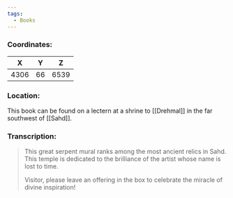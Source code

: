 ```yaml
---
tags:
  - Books
---
```


### Coordinates:
| **X** | **Y**| **Z** |
|:-----:|:----:|:-----:|
|4306  |66   |6539  |

### Location:
This book can be found on a lectern at a shrine to [[Drehmal]] in the far southwest of [[Sahd]].

### Transcription:
> This great serpent mural ranks among the most ancient relics in Sahd. This temple is dedicated to the brilliance of the artist whose name is lost to time.
>
> Visitor, please leave an offering in the box to celebrate the miracle of divine inspiration!

